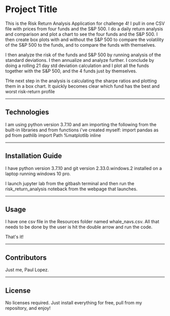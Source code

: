 # Project Title

This is the Risk Return Analysis Application for challenge 4! I pull in one CSV file with prices from four funds and the S&P 500.
I do a daily return analysis and comparison and plot a chart to see the four funds and the S&P 500. I then create box plots
with and without the S&P 500 to compare the volatility of the S&P 500 to the funds, and to compare the funds with themselves.

I then analyze the risk of the funds and S&P 500 by running analysis of the standard deviations. I then annualize and analyze further.
I conclude by doing a rolling 21 day std deviation calculation and I plot all the funds together with the S&P 500, and the 4 funds just by themselves.

THe next step in the analysis is calculating the sharpe ratios and plotting them in a box chart. It quickly becomes clear 
which fund has the best and worst risk-return profile

---

## Technologies

I am using python version 3.7.10 and am importing the following from the built-in libraries and from functions i've created myself:
import pandas as pd
from pathlib import Path
%matplotlib inline

---

## Installation Guide

I have python version 3.7.10 and git version 2.33.0.windows.2 installed on a laptop running windows 10 pro.

I launch jupyter lab from the gitbash terminal and then run the risk_return_analysis noteback from the 
webpage that launches.


---

## Usage

I have one csv file in the Resources folder named whale_navs.csv.  All that needs to be
done by the user is hit the double arrow and run the code. 

That's it!


---

## Contributors
Just me, Paul Lopez.


---

## License
No licenses required. Just install everything for free, pull from my repository, and enjoy!
